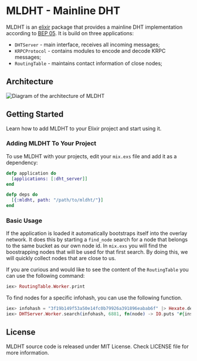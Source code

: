 # MLDHT - Mainline DHT

MLDHT is an [elixir](http://elixir-lang.org/) package that provides a mainline DHT implementation according to [BEP 05](http://www.bittorrent.org/beps/bep_0005.html). It is build on three applications:

  * `DHTServer` - main interface, receives all incoming messages;
  * `KRPCProtocol` - contains modules to encode and decode KRPC messages;
  * `RoutingTable` - maintains contact information of close nodes;

## Architecture

![Diagram of the architecture of MLDHT](https://cdn.rawgit.com/cit/MLDHT/master/assets/architecture/architecture.svg)

## Getting Started

Learn how to add MLDHT to your Elixir project and start using it.

### Adding MLDHT To Your Project

To use MLDHT with your projects, edit your `mix.exs` file and add it as a dependency:

```elixir
defp application do
  [applications: [:dht_server]]
end

defp deps do
  [{:mldht, path: "/path/to/mldht/"}]
end
```

### Basic Usage

If the application is loaded it automatically bootstraps itself into the overlay network. It does this by starting a `find_node` search for a node that belongs to the same bucket as our own node id. In `mix.exs` you will find the boostrapping nodes that will be used for that first search. By doing this, we will quickly collect nodes that are close to us.

If you are curious and would like to see the content of the `RoutingTable` you can use the following command:

```elixir
iex> RoutingTable.Worker.print
```

To find nodes for a specific infohash, you can use the following function.

```elixir
iex> infohash = "3f19b149f53a50e14fc0b79926a391896eabab6f" |> Hexate.decode ## Ubuntu 15.04
iex> DHTServer.Worker.search(infohash, 6881, fn(node) -> IO.puts "#{inspect node}" end)
```

## License

MLDHT source code is released under MIT License.
Check LICENSE file for more information.